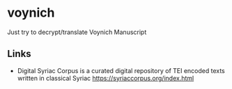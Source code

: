 # voynich

Just try to decrypt/translate Voynich Manuscript

## Links

- Digital Syriac Corpus is a curated digital repository of TEI encoded texts written in classical Syriac https://syriaccorpus.org/index.html

